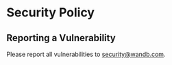 # Security Policy

## Reporting a Vulnerability

Please report all vulnerabilities to security@wandb.com.